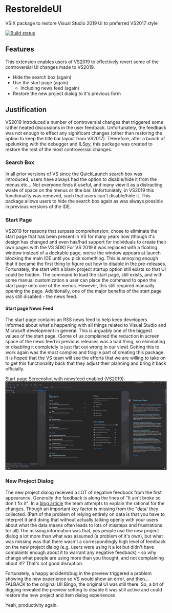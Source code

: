 # RestoreIdeUI
VSIX package to restore Visual Studio 2019 UI to preferred VS2017 style

[![Build status](https://ci.appveyor.com/api/projects/status/36b9d7v0nfsycgx9/branch/master?svg=true)](https://ci.appveyor.com/project/UbiquityDotNet/restoreideui/branch/master)

## Features
This extension enables users of VS2019 to effectively revert some of the controversial UI changes made to VS2019.
* Hide the search box (again)
* Use the start page (again)
   * Including news feed (again)
* Restore the new project dialog to it's previous form

## Justification
VS2019 introduced a number of controversial changes that triggered some rather heated discussions in the user feedback.
Unfortunately, the feedback was not enough to effect any significant changes (other than restoring the option to keep
the title bar layout from VS2017). THerefore, after a bunch of spelunking with the debugger and ILSpy, this package was
created to restore the rest of the most controversial changes. 

### Search Box
In all prior versions of VS since the QuickLaunch search box was introduced, users have always had the option to
disable/hide it from the menus etc... Not everyone finds it useful, and many view it as a distracting waste of space
on the menus or title bar. Unfortunately, in VS2019 this functionality was removed, such that users can't disable/hide
it. This package allows users to hide the search box again as was always possible in previous versions of the IDE.

### Start Page
VS2019 for reasons that surpass comprehension, chose to eliminate the start page that has been present in VS for many
years now (though it's design has changed and even has/had support for individuals to create their own pages with the
VS SDK) For VS 2019 it was replaced with a floating window instead of a dockable page, worse the window appears at
launch blocking the main IDE until you pick something. This is annoying enough that it became the first thing to figure
out how to disable in the pre-releases. Fortunately, the start with a blank project startup option still exists so that
UI could be hidden. The command to load the start page, still exists, and with some manual customization a user can place
the command to open the start page onto one of the menus. However, this still required manually opening the page. Additionally,
one of the major benefits of the start page was still disabled - the news feed.

#### Start page News Feed
The start page contains an RSS news feed to help keep developers informed about what's happening with all things related
to Visual Studio and Microsoft development in general. This is arguably one of the biggest values of the start page.
(Some of us complained the reduction in screen space of the news feed in previous releases was a bad thing, so eliminating
or disabling it completely is just flat out wrong in our view) Getting this to work again was the most complex and fragile
part of creating this package. It is hoped that the VS team will see the efforts that we are willing to take on to get
this functionality back that they adjust their planning and bring it back officially.

Start page Screenshot with newsfeed enabled (VS2019):
![Screenshot with newsfeed](https://github.com/UbiquityDotNET/RestoreIdeUI/blob/master/RestoreIdeUI/RestoreUI.png)

### New Project Dialog
The new project dialog received a LOT of negative feedback from the first appearance. Generally the feedback is along the
lines of "It ain't broke so don't fix it". In a [blog article](https://devblogs.microsoft.com/visualstudio/redesigning-the-new-project-dialog/)
the team attempts to explain the rational for the changes. Though an important key factor is missing from the "data' they
collected. (Part of the problem of relying entirely on data is that you have to interpret it and doing that without actually
talking openly with your users about what the data means often leads to lots of missteps and frustrations for all) The
missing information was that, yes people use the new project dialog a lot more than what was assumed (a problem of it's
own), but what was missing was that there wasn't a correspondingly high level of feedback on the new project dialog (e.g.
users were using it a lot but didn't have complaints enough about it to warrant any negative feedback) - so why change what
people are using more than you thought, and not complaining about it!? That's not good disruption. 

Fortunately, a happy accident/bug in the preview triggered a problem showing the new experience so VS would show an error,
and then... FALBACK to the original UI! Bingo, the original UI was still there. So, a bit of digging revealed the preview
setting to disable it was still active and could restore the new project and item dialog experiences

Yeah, productivity again.

